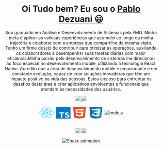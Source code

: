 
<div>
  
  <h1 align="center">
    Oi Tudo bem? Eu sou o 
    <a href="https://www.linkedin.com/in/pablo-dezuani-5ab941171/">Pablo Dezuani 😃️</a>
  </h1>
  
  <p align="center">
 Sou graduado em Análise e Desenvolvimento de Sistemas pela FMU. Minha meta é aplicar as valiosas experiências que acumulei ao longo da minha trajetória e colaborar com a empresa que compartilhe da mesma visão. Tenho um firme desejo de contribuir para otimizar as operações, auxiliando os colaboradores a desempenhar suas tarefas diárias com maior eficiência.Minha paixão pelo desenvolvimento de sistemas me direcionou ao foco especial no desenvolvimento mobile, utilizando a tecnologia React Native. Acredito que a área de desenvolvimento mobile é emocionante e em constante evolução, capaz de criar soluções inovadoras que têm um impacto positivo na vida das pessoas. Estou ansioso para enfrentar os desafios desta área e criar aplicativos envolventes e funcionais que atendam às necessidades dos usuários.

 
  </p>
  

  
</div>

<div align="center">
  <a href="https://github.com/pablodezuani">
    <img height="150em" src="https://github-readme-stats.vercel.app/api?username=pablodezuani&count_private=true&include_all_commits=true&show_icons=true&theme=dracula&hide_border=false&show_owner=true"/>
    <img height="150em" src="https://github-readme-stats.vercel.app/api/top-langs/?username=pablodezuani&theme=dracula&hide_border=false&&layout=compact"/>
  </a>
</div>
<div align="center" valign="top"><br>
  <img align="center" alt="React" height="40" width="50" src="https://raw.githubusercontent.com/devicons/devicon/master/icons/react/react-original.svg">
  <img align="center" alt="Js" height="40" width="50" src="https://raw.githubusercontent.com/devicons/devicon/master/icons/typescript/typescript-plain.svg">
  <img align="center" alt="HTML" height="40" width="50" src="https://raw.githubusercontent.com/devicons/devicon/master/icons/html5/html5-original.svg">
  <img align="center" alt="CSS" height="40" width="50" src="https://raw.githubusercontent.com/devicons/devicon/master/icons/css3/css3-original.svg">
  <img align="center" alt="nodejs" height="40" width="50" src="https://cdn.worldvectorlogo.com/logos/nodejs-icon.svg">


</div><br>

<div align="center">

  <a href="https://www.linkedin.com/in/pablo-dezuani-5ab941171/" target="_blank"><img src="https://img.shields.io/badge/-LinkedIn-%230077B5?style=for-the-badge&logo=linkedin&logoColor=white" target="_blank"></a> 
  <a href="mailto:pablodezuani@gmail.com"><img src="https://img.shields.io/badge/-Gmail-%23333?style=for-the-badge&logo=gmail&logoColor=white" target="_blank"></a>
</div>

<div align="center">

  ![Snake animation](https://github.com/danielbped/danielbped/blob/output/github-contribution-grid-snake.svg)
  
</div>

<div align="center">
</div>
